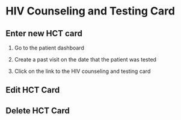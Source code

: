# HIV Counseling and Testing Card
## Enter new HCT card
1. Go to the patient dashboard 

2. Create a  past visit on the date that the patient was tested
3. Click on the link to the HIV counseling  and testing card
## Edit HCT Card
## Delete HCT Card

